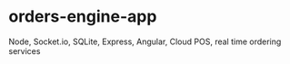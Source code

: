 # orders-engine-app
Node, Socket.io, SQLite, Express, Angular,  Cloud POS, real time ordering services
